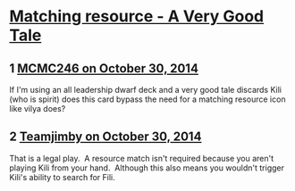 # [Matching resource - A Very Good Tale](https://community.fantasyflightgames.com/topic/126056-matching-resource-a-very-good-tale/)

## 1 [MCMC246 on October 30, 2014](https://community.fantasyflightgames.com/topic/126056-matching-resource-a-very-good-tale/?do=findComment&comment=1317232)

If I'm using an all leadership dwarf deck and a very good tale discards Kili (who is spirit) does this card bypass the need for a matching resource icon like vilya does? 

## 2 [Teamjimby on October 30, 2014](https://community.fantasyflightgames.com/topic/126056-matching-resource-a-very-good-tale/?do=findComment&comment=1317257)

That is a legal play.  A resource match isn't required because you aren't playing Kili from your hand.  Although this also means you wouldn't trigger Kili's ability to search for Fili.


